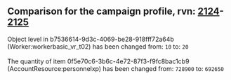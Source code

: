 ## Comparison for the campaign profile, rvn: [2124](https://github.com/PRO100KatYT/FortniteProfileRevisions/tree/main/profiles/campaign/2124%20campaign.json)-[2125](https://github.com/PRO100KatYT/FortniteProfileRevisions/tree/main/profiles/campaign/2125%20campaign.json)

Object level in b7536614-9d3c-4069-be28-918fff72a64b (Worker:workerbasic_vr_t02) has been changed from: `10` to: `20`
<br><br>
The quantity of item 0f5e70c6-3b6c-4e72-87f3-f9fc8bac1cb9 (AccountResource:personnelxp) has been changed from: `728900` to: `692650`
<br><br>
